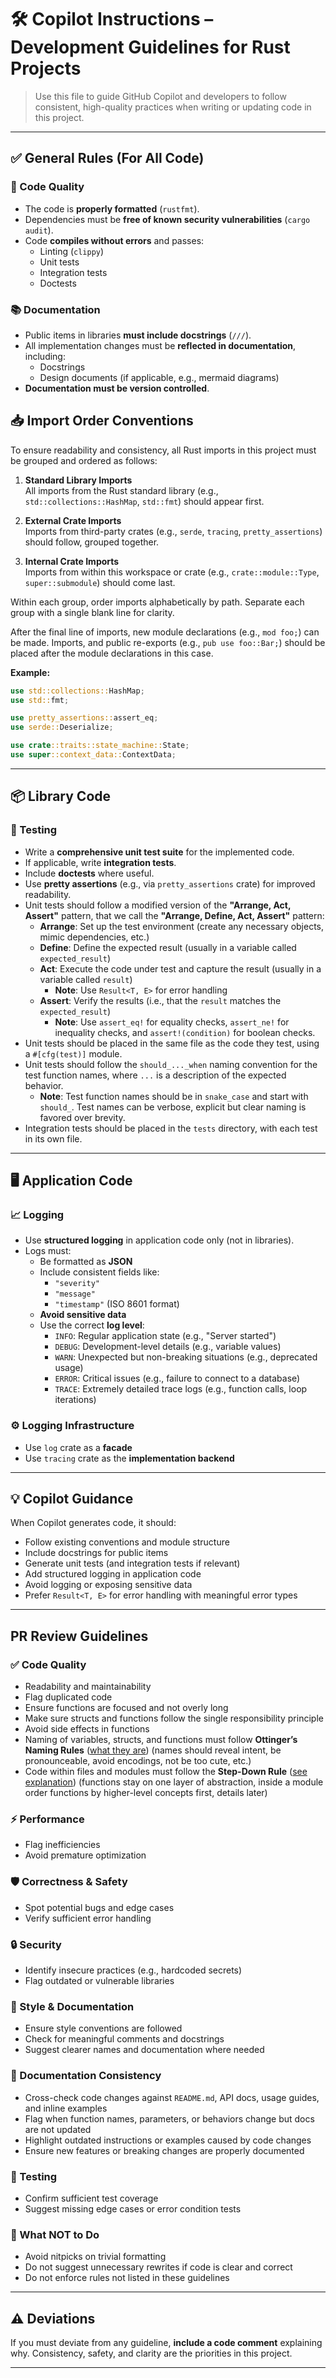 # 🛠️ Copilot Instructions – Development Guidelines for Rust Projects

> Use this file to guide GitHub Copilot and developers to follow consistent, high-quality practices when writing or updating code in this project.

---

## ✅ General Rules (For All Code)

### 🧹 Code Quality
- The code is **properly formatted** (`rustfmt`).
- Dependencies must be **free of known security vulnerabilities** (`cargo audit`).
- Code **compiles without errors** and passes:
  - Linting (`clippy`)
  - Unit tests
  - Integration tests
  - Doctests

### 📚 Documentation
- Public items in libraries **must include docstrings** (`///`).
- All implementation changes must be **reflected in documentation**, including:
  - Docstrings
  - Design documents (if applicable, e.g., mermaid diagrams)
- **Documentation must be version controlled**.

## 📥 Import Order Conventions

To ensure readability and consistency, all Rust imports in this project must be grouped and ordered as follows:

1. **Standard Library Imports**  
   All imports from the Rust standard library (e.g., `std::collections::HashMap`, `std::fmt`) should appear first.

2. **External Crate Imports**  
   Imports from third-party crates (e.g., `serde`, `tracing`, `pretty_assertions`) should follow, grouped together.

3. **Internal Crate Imports**  
   Imports from within this workspace or crate (e.g., `crate::module::Type`, `super::submodule`) should come last.

Within each group, order imports alphabetically by path. Separate each group with a single blank line for clarity.

After the final line of imports, new module declarations (e.g., `mod foo;`) can be made. Imports, and public re-exports (e.g., `pub use foo::Bar;`) should be placed after the module declarations in this case.

**Example:**
```rust
use std::collections::HashMap;
use std::fmt;

use pretty_assertions::assert_eq;
use serde::Deserialize;

use crate::traits::state_machine::State;
use super::context_data::ContextData;
```

---

## 📦 Library Code

### 🧪 Testing
- Write a **comprehensive unit test suite** for the implemented code.
- If applicable, write **integration tests**.
- Include **doctests** where useful.
- Use **pretty assertions** (e.g., via `pretty_assertions` crate) for improved readability.
- Unit tests should follow a modified version of the  **"Arrange, Act, Assert"** pattern, that we call the **"Arrange, Define, Act, Assert"** pattern:
  - **Arrange**: Set up the test environment (create any necessary objects, mimic dependencies, etc.)
  - **Define**: Define the expected result (usually in a variable called `expected_result`)
  - **Act**: Execute the code under test and capture the result (usually in a variable called `result`)
    - **Note**: Use `Result<T, E>` for error handling
  - **Assert**: Verify the results (i.e., that the `result` matches the `expected_result`)
    - **Note**: Use `assert_eq!` for equality checks, `assert_ne!` for inequality checks, and `assert!(condition)` for boolean checks.
- Unit tests should be placed in the same file as the code they test, using a `#[cfg(test)]` module.
- Unit tests should follow the `should_..._when` naming convention for the test function names, where `...` is a description of the expected behavior.
  - **Note**: Test function names should be in `snake_case` and start with `should_`. Test names can be verbose, explicit but clear naming is favored over brevity.
- Integration tests should be placed in the `tests` directory, with each test in its own file.
  
---

## 🖥️ Application Code

### 📈 Logging
- Use **structured logging** in application code only (not in libraries).
- Logs must:
  - Be formatted as **JSON**
  - Include consistent fields like:
    - `"severity"`
    - `"message"`
    - `"timestamp"` (ISO 8601 format)
  - **Avoid sensitive data**
  - Use the correct **log level**:
    - `INFO`: Regular application state (e.g., "Server started")
    - `DEBUG`: Development-level details (e.g., variable values)
    - `WARN`: Unexpected but non-breaking situations (e.g., deprecated usage)
    - `ERROR`: Critical issues (e.g., failure to connect to a database)
    - `TRACE`: Extremely detailed trace logs (e.g., function calls, loop iterations)

### ⚙️ Logging Infrastructure
- Use `log` crate as a **facade**
- Use `tracing` crate as the **implementation backend**

---

## 💡 Copilot Guidance

When Copilot generates code, it should:
- Follow existing conventions and module structure
- Include docstrings for public items
- Generate unit tests (and integration tests if relevant)
- Add structured logging in application code
- Avoid logging or exposing sensitive data
- Prefer `Result<T, E>` for error handling with meaningful error types

---

## PR Review Guidelines

### ✅ Code Quality
- Readability and maintainability  
- Flag duplicated code  
- Ensure functions are focused and not overly long
- Make sure structs and functions follow the single responsibility principle
- Avoid side effects in functions
- Naming of variables, structs, and functions must follow **Ottinger’s Naming Rules** ([what they are](https://objectmentor.com/resources/articles/naming.htm)) (names should reveal intent, be pronounceable, avoid encodings, not be too cute, etc.)  
- Code within files and modules must follow the **Step-Down Rule** ([see explanation](https://dzone.com/articles/the-stepdown-rule)) (functions stay on one layer of abstraction, inside a module order functions by higher-level concepts first, details later)


### ⚡ Performance
- Flag inefficiencies  
- Avoid premature optimization  

### 🛡️ Correctness & Safety
- Spot potential bugs and edge cases  
- Verify sufficient error handling  

### 🔒 Security
- Identify insecure practices (e.g., hardcoded secrets)  
- Flag outdated or vulnerable libraries  

### 📘 Style & Documentation
- Ensure style conventions are followed  
- Check for meaningful comments and docstrings  
- Suggest clearer names and documentation where needed  

### 🧾 Documentation Consistency
- Cross-check code changes against `README.md`, API docs, usage guides, and inline examples  
- Flag when function names, parameters, or behaviors change but docs are not updated  
- Highlight outdated instructions or examples caused by code changes  
- Ensure new features or breaking changes are properly documented  

### 🧪 Testing
- Confirm sufficient test coverage  
- Suggest missing edge cases or error condition tests  

### 🛑 What NOT to Do
- Avoid nitpicks on trivial formatting  
- Do not suggest unnecessary rewrites if code is clear and correct  
- Do not enforce rules not listed in these guidelines  

---

## ⚠️ Deviations
If you must deviate from any guideline, **include a code comment** explaining why. Consistency, safety, and clarity are the priorities in this project.

---
